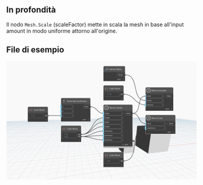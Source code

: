 ## In profondità
Il nodo `Mesh.Scale` (scaleFactor) mette in scala la mesh in base all'input amount in modo uniforme attorno all'origine.

## File di esempio

![Example](./Autodesk.DesignScript.Geometry.Mesh.Scale(mesh.scaleFactor)_img.jpg)
